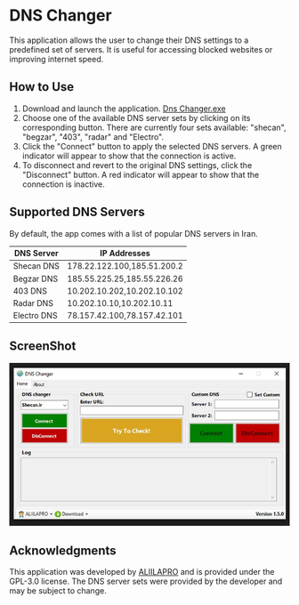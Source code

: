 # DNS Changer
This application allows the user to change their DNS settings to a predefined set of servers. It is useful for accessing blocked websites or improving internet speed.

## How to Use

1. Download and launch the application. [Dns Changer.exe](https://github.com/ALIILAPRO/dns-changer/releases/download/v1.4.0/DNSChange.by.aliilapro.v1_4_0.exe)
2. Choose one of the available DNS server sets by clicking on its corresponding button. There are currently four sets available: "shecan", "begzar", "403", "radar" and "Electro".
3. Click the "Connect" button to apply the selected DNS servers. A green indicator will appear to show that the connection is active.
4. To disconnect and revert to the original DNS settings, click the "Disconnect" button. A red indicator will appear to show that the connection is inactive.

## Supported DNS Servers

By default, the app comes with a list of popular DNS servers in Iran.

| DNS Server   | IP Addresses          |
| ------------ | ---------------------|
| Shecan DNS   | 178.22.122.100,185.51.200.2 |
| Begzar DNS   | 185.55.225.25,185.55.226.26 |
| 403 DNS      | 10.202.10.202,10.202.10.102 |
| Radar DNS    | 10.202.10.10,10.202.10.11 |
| Electro DNS  | 78.157.42.100,78.157.42.101 |

## ScreenShot
![](https://github.com/ALIILAPRO/dns-changer/blob/master/ScreenShot/pic.JPG)

## Acknowledgments
This application was developed by [ALIILAPRO](https://github.com/ALIILAPRO/) and is provided under the GPL-3.0 license. The DNS server sets were provided by the developer and may be subject to change.
